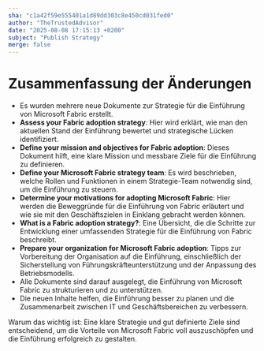 ```yaml
---
sha: "c1a42f59e555401a1d89dd303c8e450cd031fed0"
author: "TheTrustedAdvisor"
date: "2025-08-08 17:15:13 +0200"
subject: "Publish Strategy"
merge: false
---
```


# Zusammenfassung der Änderungen

- Es wurden mehrere neue Dokumente zur Strategie für die Einführung von Microsoft Fabric erstellt.
- **Assess your Fabric adoption strategy**: Hier wird erklärt, wie man den aktuellen Stand der Einführung bewertet und strategische Lücken identifiziert.
- **Define your mission and objectives for Fabric adoption**: Dieses Dokument hilft, eine klare Mission und messbare Ziele für die Einführung zu definieren.
- **Define your Microsoft Fabric strategy team**: Es wird beschrieben, welche Rollen und Funktionen in einem Strategie-Team notwendig sind, um die Einführung zu steuern.
- **Determine your motivations for adopting Microsoft Fabric**: Hier werden die Beweggründe für die Einführung von Fabric erläutert und wie sie mit den Geschäftszielen in Einklang gebracht werden können.
- **What is a Fabric adoption strategy?**: Eine Übersicht, die die Schritte zur Entwicklung einer umfassenden Strategie für die Einführung von Fabric beschreibt.
- **Prepare your organization for Microsoft Fabric adoption**: Tipps zur Vorbereitung der Organisation auf die Einführung, einschließlich der Sicherstellung von Führungskräfteunterstützung und der Anpassung des Betriebsmodells.
- Alle Dokumente sind darauf ausgelegt, die Einführung von Microsoft Fabric zu strukturieren und zu unterstützen.
- Die neuen Inhalte helfen, die Einführung besser zu planen und die Zusammenarbeit zwischen IT und Geschäftsbereichen zu verbessern.

Warum das wichtig ist: Eine klare Strategie und gut definierte Ziele sind entscheidend, um die Vorteile von Microsoft Fabric voll auszuschöpfen und die Einführung erfolgreich zu gestalten.


